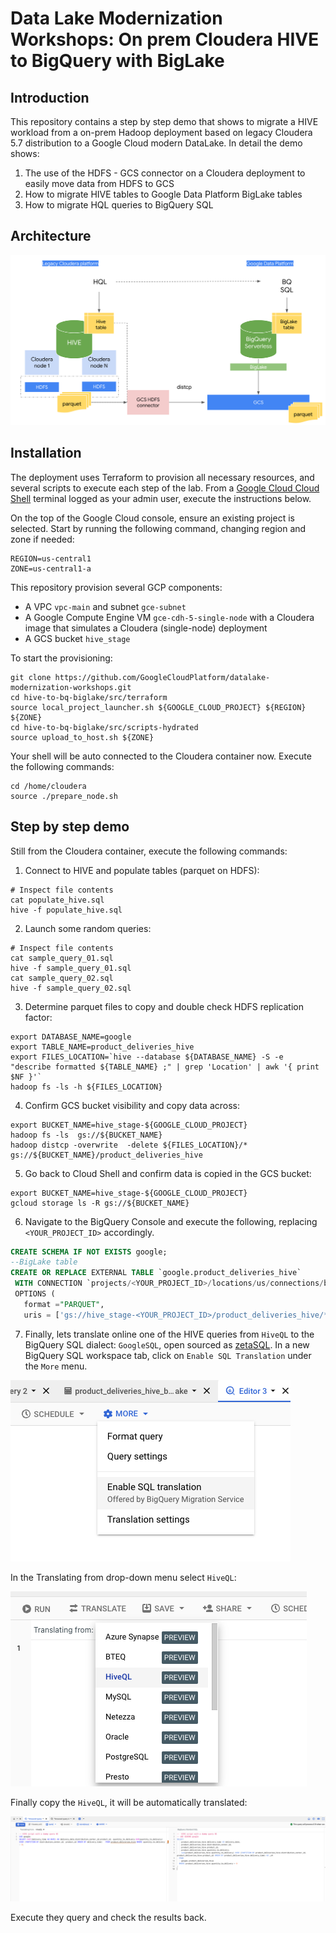 # Data Lake Modernization Workshops: On prem Cloudera HIVE to BigQuery with BigLake

## Introduction

This repository contains a step by step demo that shows to migrate a HIVE workload from a on-prem Hadoop deployment based on legacy Cloudera 5.7 distribution to a Google Cloud modern DataLake.
In detail the demo shows:

1. The use of the HDFS - GCS connector on a Cloudera deployment to easily move data from HDFS to GCS
2. How to migrate HIVE tables to Google Data Platform BigLake tables
3. How to migrate HQL queries to BigQuery SQL

## Architecture

![Architecture](assets/01.png)

## Installation

The deployment uses Terraform to provision all necessary resources, and several scripts to execute each step of the lab.
From a [Google Cloud Cloud Shell](https://cloud.google.com/shell) terminal logged as your admin user, execute the instructions below.

On the top of the Google Cloud console, ensure an existing project is selected. Start by running the following command, changing region and zone if needed:

```console
REGION=us-central1
ZONE=us-central1-a

```

This repository provision several GCP components:

* A VPC `vpc-main` and subnet `gce-subnet` 
* A Google Compute Engine VM `gce-cdh-5-single-node` with a Cloudera image that simulates a Cloudera (single-node) deployment
* A GCS bucket `hive_stage` 

To start the provisioning:

```console
git clone https://github.com/GoogleCloudPlatform/datalake-modernization-workshops.git
cd hive-to-bq-biglake/src/terraform
source local_project_launcher.sh ${GOOGLE_CLOUD_PROJECT} ${REGION} ${ZONE}
cd hive-to-bq-biglake/src/scripts-hydrated
source upload_to_host.sh ${ZONE}

```

Your shell will be auto connected to the Cloudera container now. Execute the following commands:

```console
cd /home/cloudera
source ./prepare_node.sh

```

## Step by step demo

Still from the Cloudera container, execute the following commands:

1. Connect to HIVE and populate tables (parquet on HDFS):

```console
# Inspect file contents
cat populate_hive.sql
hive -f populate_hive.sql

```

2. Launch some random queries:

```console
# Inspect file contents
cat sample_query_01.sql
hive -f sample_query_01.sql
cat sample_query_02.sql
hive -f sample_query_02.sql

```

3. Determine parquet files to copy and double check HDFS replication factor:

```console
export DATABASE_NAME=google
export TABLE_NAME=product_deliveries_hive
export FILES_LOCATION=`hive --database ${DATABASE_NAME} -S -e "describe formatted ${TABLE_NAME} ;" | grep 'Location' | awk '{ print $NF }'`
hadoop fs -ls -h ${FILES_LOCATION}

```

4. Confirm GCS bucket visibility and copy data across:

```console
export BUCKET_NAME=hive_stage-${GOOGLE_CLOUD_PROJECT} 
hadoop fs -ls  gs://${BUCKET_NAME}
hadoop distcp -overwrite  -delete ${FILES_LOCATION}/* gs://${BUCKET_NAME}/product_deliveries_hive

```

5. Go back to Cloud Shell and confirm data is copied in the GCS bucket:

```console
export BUCKET_NAME=hive_stage-${GOOGLE_CLOUD_PROJECT} 
gcloud storage ls -R gs://${BUCKET_NAME}

```

6. Navigate to the BigQuery Console and execute the following, replacing `<YOUR_PROJECT_ID>` accordingly.

```sql
CREATE SCHEMA IF NOT EXISTS google;
--BigLake table
CREATE OR REPLACE EXTERNAL TABLE `google.product_deliveries_hive`
 WITH CONNECTION `projects/<YOUR_PROJECT_ID>/locations/us/connections/biglake-connection`
 OPTIONS (
   format ="PARQUET",
   uris = ['gs://hive_stage-<YOUR_PROJECT_ID>/product_deliveries_hive/*']);
```

7. Finally, lets translate online one of the HIVE queries from `HiveQL` to the BigQuery SQL dialect: `GoogleSQL`, open sourced as [zetaSQL](https://github.com/google/zetasql). In a new BigQuery SQL workspace tab, click on `Enable SQL Translation` under the `More` menu.

![Enable SQL translation](assets/02.png)

In the Translating from drop-down menu select `HiveQL`:

![Select HiveQL](assets/03.png)

Finally copy the `HiveQL`, it will be automatically translated:

![Tanslation](assets/04.png)

Execute they query and check the results back.
